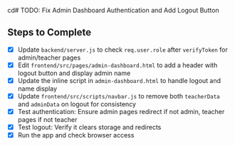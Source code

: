 cd# TODO: Fix Admin Dashboard Authentication and Add Logout Button

## Steps to Complete

- [x] Update `backend/server.js` to check `req.user.role` after `verifyToken` for admin/teacher pages
- [x] Edit `frontend/src/pages/admin-dashboard.html` to add a header with logout button and display admin name
- [x] Update the inline script in `admin-dashboard.html` to handle logout and name display
- [x] Update `frontend/src/scripts/navbar.js` to remove both `teacherData` and `adminData` on logout for consistency
- [x] Test authentication: Ensure admin pages redirect if not admin, teacher pages if not teacher
- [x] Test logout: Verify it clears storage and redirects
- [x] Run the app and check browser access
